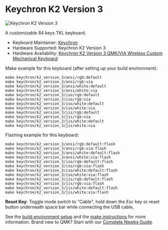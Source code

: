 # Keychron K2 Version 3

![Keychron K2 Version 3](https://cdn.shopify.com/s/files/1/0059/0630/1017/files/K2-Version-3-QMK-2.jpg?v=1739757875)

A customizable 84 keys TKL keyboard.

* Keyboard Maintainer: [Keychron](https://github.com/keychron)
* Hardware Supported: Keychron K2 Version 3
* Hardware Availability: [Keychron K2 Version 3 QMK/VIA Wireless Custom Mechanical Keyboard](https://www.keychron.com/products/keychron-k2-qmk-wireless-mechanical-keyboard-version-3)

Make example for this keyboard (after setting up your build environment):

    make keychron/k2_version_3/ansi/rgb:default
    make keychron/k2_version_3/ansi/rgb:via
    make keychron/k2_version_3/ansi/white:default
    make keychron/k2_version_3/ansi/white:via
    make keychron/k2_version_3/iso/rgb:default
    make keychron/k2_version_3/iso/rgb:via
    make keychron/k2_version_3/iso/white:default
    make keychron/k2_version_3/iso/white:via
    make keychron/k2_version_3/jis/rgb:default
    make keychron/k2_version_3/jis/rgb:via
    make keychron/k2_version_3/jis/white:default
    make keychron/k2_version_3/jis/white:via

Flashing example for this keyboard:

    make keychron/k2_version_3/ansi/rgb:default:flash
    make keychron/k2_version_3/ansi/rgb:via:flash
    make keychron/k2_version_3/ansi/white:default:flash
    make keychron/k2_version_3/ansi/white:via:flash
    make keychron/k2_version_3/iso/rgb:default:flash
    make keychron/k2_version_3/iso/rgb:via:flash
    make keychron/k2_version_3/iso/white:default:flash
    make keychron/k2_version_3/iso/white:via:flash
    make keychron/k2_version_3/jis/rgb:default:flash
    make keychron/k2_version_3/jis/rgb:via:flash
    make keychron/k2_version_3/jis/white:default:flash
    make keychron/k2_version_3/jis/white:via:flash

**Reset Key**: Toggle mode switch to "Cable", hold down the *Esc* key or reset button underneath space bar while connecting the USB cable,

See the [build environment setup](https://docs.qmk.fm/#/getting_started_build_tools) and the [make instructions](https://docs.qmk.fm/#/getting_started_make_guide) for more information. Brand new to QMK? Start with our [Complete Newbs Guide](https://docs.qmk.fm/#/newbs).
